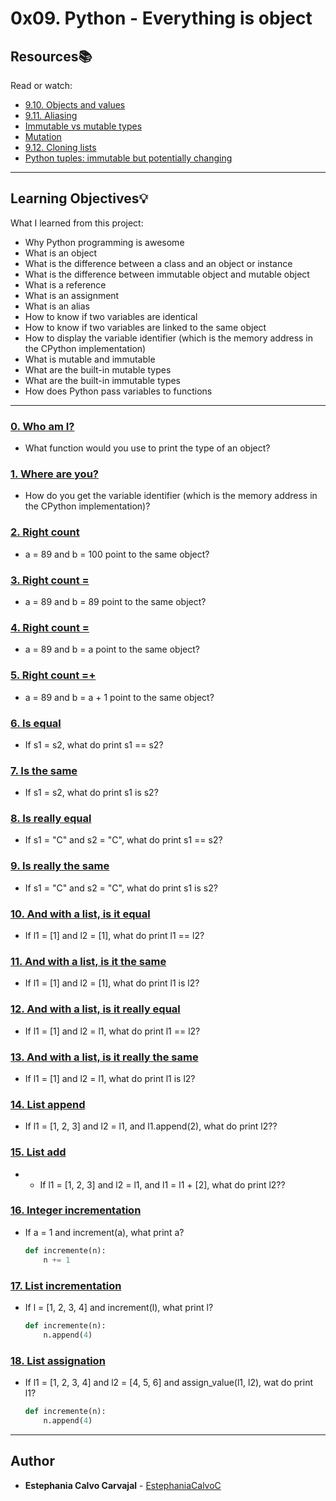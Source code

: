 # 0x09. Python - Everything is object

## Resources:books:
Read or watch:
* [9.10. Objects and values](https://intranet.hbtn.io/rltoken/n1x09X-KJSllpJkJorBw2A)
* [9.11. Aliasing](https://intranet.hbtn.io/rltoken/3teQMNNfDeyGvCtZfjsf5g)
* [Immutable vs mutable types](https://intranet.hbtn.io/rltoken/JuPVygeoG27Q_qKxB2lP8g)
* [Mutation](https://intranet.hbtn.io/rltoken/UbL96sV3cIxewdQPW_zwRw)
* [9.12. Cloning lists](https://intranet.hbtn.io/rltoken/-t_1VsmKlgWHszL5y1YiKA)
* [Python tuples: immutable but potentially changing](https://intranet.hbtn.io/rltoken/IdBAdTYNLuS3YpRRQIam6Q)

---
## Learning Objectives:bulb:
What I learned from this project:

* Why Python programming is awesome
* What is an object
* What is the difference between a class and an object or instance
* What is the difference between immutable object and mutable object
* What is a reference
* What is an assignment
* What is an alias
* How to know if two variables are identical
* How to know if two variables are linked to the same object
* How to display the variable identifier (which is the memory address in the CPython implementation)
* What is mutable and immutable
* What are the built-in mutable types
* What are the built-in immutable types
* How does Python pass variables to functions

---

### [0. Who am I?](./0-answer.txt)
* What function would you use to print the type of an object?


### [1. Where are you?](./1-answer.txt)
* How do you get the variable identifier (which is the memory address in the CPython implementation)?


### [2. Right count](./2-answer.txt)
* a = 89 and b = 100 point to the same object?


### [3. Right count =](./3-answer.txt)
* a = 89 and b = 89 point to the same object?


### [4. Right count =](./4-answer.txt)
* a = 89 and b = a point to the same object?


### [5. Right count =+](./5-answer.txt)
* a = 89 and b = a + 1 point to the same object?


### [6. Is equal](./6-answer.txt)
* If s1 = s2, what do print s1 == s2?


### [7. Is the same](./7-answer.txt)
* If s1 = s2, what do print s1 is s2?


### [8. Is really equal](./8-answer.txt)
* If s1 = "C" and s2 = "C", what do print s1 == s2?


### [9. Is really the same](./9-answer.txt)
* If s1 = "C" and s2 = "C", what do print s1 is s2?


### [10. And with a list, is it equal](./10-answer.txt)
* If l1 = [1] and l2 = [1], what do print l1 == l2?


### [11. And with a list, is it the same](./11-answer.txt)
* If l1 = [1] and l2 = [1], what do print l1 is l2?


### [12. And with a list, is it really equal](./12-answer.txt)
* If l1 = [1] and l2 = l1, what do print l1 == l2?


### [13. And with a list, is it really the same](./13-answer.txt)
* If l1 = [1] and l2 = l1, what do print l1 is l2?


### [14. List append](./14-answer.txt)
* If l1 = [1, 2, 3] and l2 = l1, and l1.append(2), what do print l2??


### [15. List add](./15-answer.txt)
* * If l1 = [1, 2, 3] and l2 = l1, and l1 = l1 + [2], what do print l2??


### [16. Integer incrementation](./16-answer.txt)
* If a = 1 and increment(a), what print a?
  ```python
  def incremente(n):
      n += 1
  ```


### [17. List incrementation](./17-answer.txt)
* If l = [1, 2, 3, 4] and increment(l), what print l?
  ```python
  def incremente(n):
      n.append(4)
  ```


### [18. List assignation](./18-answer.txt)
* If l1 = [1, 2, 3, 4] and l2 = [4, 5, 6] and assign_value(l1, l2), wat do print l1?
  ```python
  def incremente(n):
      n.append(4)
  ```

<!--
### [19. Copy a list object](./19-copy_list.py)
* Write a function def copy_list(l): that returns a copy of a list.


### [20. Tuple or not?](./20-answer.txt)
* a = ()



### [21. Tuple or not?](./21-answer.txt)
* a = (1, 2)



### [22. Tuple or not?](./22-answer.txt)
* a = (1)



### [23. Tuple or not?](./23-answer.txt)
* a = (1, )



### [24. Who I am?](./24-answer.txt)
* What does this script print?


### [25. Tuple or not](./25-answer.txt)
* What does this script print?


### [26. Empty is not empty](./26-answer.txt)
* What does this script print?


### [27. Still the same?](./27-answer.txt)
* >>> id(a)
139926795932424
>>> a
[1, 2, 3, 4]
>>> a = a + [5]
>>> id(a)



### [28. Same or not?](./28-answer.txt)
* >>> a
[1, 2, 3]
>>> id (a)
139926795932424
>>> a += [4]
>>> id(a)



### [29. Python3: Mutable, Immutable... everything is object!](./106-line1.txt)
* Write a blog post about everything you just learned / this project is covering. Your blog post should be articulated this way (one paragraph per item):
-->

---

## Author
* **Estephania Calvo Carvajal** - [EstephaniaCalvoC](https://github.com/EstephaniaCalvoC)